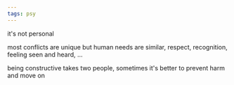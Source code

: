```yaml
---
tags: psy
---
```


it's not personal 

most conflicts are unique but human needs are similar, respect, recognition, feeling seen and heard, ...

being constructive takes two people, sometimes it's better to prevent harm and move on 

